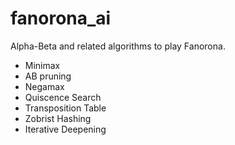 # fanorona_ai
Alpha-Beta and related algorithms to play Fanorona. 
* Minimax
* AB pruning
* Negamax
* Quiscence Search
* Transposition Table
* Zobrist Hashing
* Iterative Deepening
